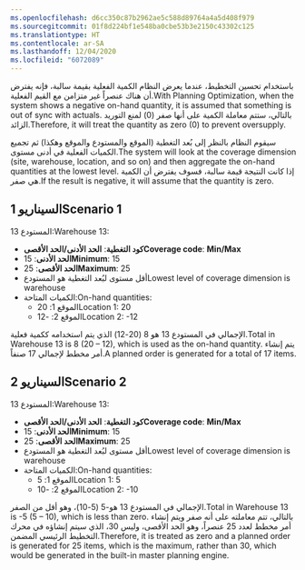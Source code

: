 ```yaml
---
ms.openlocfilehash: d6cc350c87b2962ae5c588d89764a4a5d408f979
ms.sourcegitcommit: 01f8d224bf1e548ba0cbe53b3e2150c43302c125
ms.translationtype: HT
ms.contentlocale: ar-SA
ms.lasthandoff: 12/04/2020
ms.locfileid: "6072089"
---
```

<span data-ttu-id="be18c-101">باستخدام تحسين التخطيط، عندما يعرض النظام الكمية الفعلية بقيمة سالبة، فإنه يفترض أن هناك عنصراً غير متزامن مع القيم الفعلية.</span><span class="sxs-lookup"><span data-stu-id="be18c-101">With Planning Optimization, when the system shows a negative on-hand quantity, it is assumed that something is out of sync with actuals.</span></span> <span data-ttu-id="be18c-102">بالتالي، ستتم معاملة الكمية على أنها صفر (0) لمنع التوريد الزائد.</span><span class="sxs-lookup"><span data-stu-id="be18c-102">Therefore, it will treat the quantity as zero (0) to prevent oversupply.</span></span> 

<span data-ttu-id="be18c-103">سيقوم النظام بالنظر إلى بُعد التغطية (الموقع والمستودع والموقع وهكذا) ثم تجميع الكميات الفعلية في أدنى مستوى.</span><span class="sxs-lookup"><span data-stu-id="be18c-103">The system will look at the coverage dimension (site, warehouse, location, and so on) and then aggregate the on-hand quantities at the lowest level.</span></span> <span data-ttu-id="be18c-104">إذا كانت النتيجة قيمة سالبة، فسوف يفترض أن الكمية هي صفر.</span><span class="sxs-lookup"><span data-stu-id="be18c-104">If the result is negative, it will assume that the quantity is zero.</span></span> 


## <a name="scenario-1"></a><span data-ttu-id="be18c-105">السيناريو 1</span><span class="sxs-lookup"><span data-stu-id="be18c-105">Scenario 1</span></span>

<span data-ttu-id="be18c-106">المستودع 13:</span><span class="sxs-lookup"><span data-stu-id="be18c-106">Warehouse 13:</span></span>

- <span data-ttu-id="be18c-107">**كود التغطية**: **الحد الأدنى/الحد الأقصى**</span><span class="sxs-lookup"><span data-stu-id="be18c-107">**Coverage code**: **Min/Max**</span></span>
- <span data-ttu-id="be18c-108">**الحد الأدنى**: 15</span><span class="sxs-lookup"><span data-stu-id="be18c-108">**Minimum**: 15</span></span>
- <span data-ttu-id="be18c-109">**الحد الأقصى**: 25</span><span class="sxs-lookup"><span data-stu-id="be18c-109">**Maximum**: 25</span></span>
- <span data-ttu-id="be18c-110">أقل مستوى لبُعد التغطية هو المستودع</span><span class="sxs-lookup"><span data-stu-id="be18c-110">Lowest level of coverage dimension is warehouse</span></span>
- <span data-ttu-id="be18c-111">الكميات المتاحة:</span><span class="sxs-lookup"><span data-stu-id="be18c-111">On-hand quantities:</span></span>
    - <span data-ttu-id="be18c-112">الموقع 1: 20</span><span class="sxs-lookup"><span data-stu-id="be18c-112">Location 1: 20</span></span>
    - <span data-ttu-id="be18c-113">الموقع 2: -12</span><span class="sxs-lookup"><span data-stu-id="be18c-113">Location 2: -12</span></span>

<span data-ttu-id="be18c-114">الإجمالي في المستودع 13 هو 8 (20-12) الذي يتم استخدامه ككمية فعلية.</span><span class="sxs-lookup"><span data-stu-id="be18c-114">Total in Warehouse 13 is 8 (20 – 12), which is used as the on-hand quantity.</span></span> <span data-ttu-id="be18c-115">يتم إنشاء أمر مخطط لإجمالي 17 صنفاً.</span><span class="sxs-lookup"><span data-stu-id="be18c-115">A planned order is generated for a total of 17 items.</span></span>

## <a name="scenario-2"></a><span data-ttu-id="be18c-116">السيناريو 2</span><span class="sxs-lookup"><span data-stu-id="be18c-116">Scenario 2</span></span>

<span data-ttu-id="be18c-117">المستودع 13:</span><span class="sxs-lookup"><span data-stu-id="be18c-117">Warehouse 13:</span></span>

- <span data-ttu-id="be18c-118">**كود التغطية**: **الحد الأدنى/الحد الأقصى**</span><span class="sxs-lookup"><span data-stu-id="be18c-118">**Coverage code**: **Min/Max**</span></span>
- <span data-ttu-id="be18c-119">**الحد الأدنى**: 15</span><span class="sxs-lookup"><span data-stu-id="be18c-119">**Minimum**: 15</span></span>
- <span data-ttu-id="be18c-120">**الحد الأقصى**: 25</span><span class="sxs-lookup"><span data-stu-id="be18c-120">**Maximum**: 25</span></span>
- <span data-ttu-id="be18c-121">أقل مستوى لبُعد التغطية هو المستودع</span><span class="sxs-lookup"><span data-stu-id="be18c-121">Lowest level of coverage dimension is warehouse</span></span>
- <span data-ttu-id="be18c-122">الكميات المتاحة:</span><span class="sxs-lookup"><span data-stu-id="be18c-122">On-hand quantities:</span></span>
    - <span data-ttu-id="be18c-123">الموقع 1: 5</span><span class="sxs-lookup"><span data-stu-id="be18c-123">Location 1: 5</span></span>
    - <span data-ttu-id="be18c-124">الموقع 2: -10</span><span class="sxs-lookup"><span data-stu-id="be18c-124">Location 2: -10</span></span>

<span data-ttu-id="be18c-125">الإجمالي في المستودع 13 هو-5 (5-10)، وهو أقل من الصفر.</span><span class="sxs-lookup"><span data-stu-id="be18c-125">Total in Warehouse 13 is -5 (5 – 10), which is less than zero.</span></span> <span data-ttu-id="be18c-126">بالتالي، تتم معاملته على أنه صفر ويتم إنشاء أمر مخطط لعدد 25 عنصراً، وهو الحد الأقصى، وليس 30، الذي سيتم إنشاؤه في محرك التخطيط الرئيسي المضمن.</span><span class="sxs-lookup"><span data-stu-id="be18c-126">Therefore, it is treated as zero and a planned order is generated for 25 items, which is the maximum, rather than 30, which would be generated in the built-in master planning engine.</span></span> 
